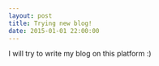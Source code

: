 ```yaml
---
layout: post
title: Trying new blog!
date: 2015-01-01 22:00:00
---
```


I will try to write my blog on this platform :)
